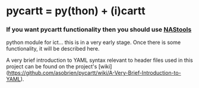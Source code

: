 pycartt = py(thon) + (i)cartt
=======

### If you want pycartt functionality then you should use [NAStools](https://github.com/asobrien/NAStools) ###

python module for ict... this is in a very early stage. Once there is some functionality, it will be described here.

A very brief introduction to YAML syntax relevant to header files used in this project can be found on the project's [wiki] (https://github.com/asobrien/pycartt/wiki/A-Very-Brief-Introduction-to-YAML).
